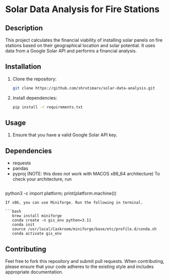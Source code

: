# Solar Data Analysis for Fire Stations

## Description
This project calculates the financial viability of installing solar panels on fire stations based on their geographical location and solar potential. It uses data from a Google Solar API and performs a financial analysis.

## Installation

1. Clone the repository:
   ```bash
   git clone https://github.com/shrutimarx/solar-data-analysis.git
   ```
2. Install dependencies:
   ```bash
   pip install -r requirements.txt
   ```

## Usage
1. Ensure that you have a valid Google Solar API key.

## Dependencies
- requests
- pandas
- pyproj (NOTE: this does not work with MACOS x86_64 architecture)
 To check your architecture, run
  ```bash
python3 -c import platform; print(platform.machine())
```
If x86, you can use Miniforge. Run the following in terminal.

```bash
   brew install miniforge
   conda create -n gis_env python=3.11
   conda init
   source /usr/local/Caskroom/miniforge/base/etc/profile.d/conda.sh
   conda activate gis_env
   ```


## Contributing
Feel free to fork this repository and submit pull requests. When contributing, please ensure that your code adheres to the existing style and includes appropriate documentation.
